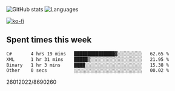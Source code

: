 ![GitHub stats](https://github-readme-stats.vercel.app/api?username=emipa606&theme=github_dark&show_icons=true) 
![Languages](https://github-readme-stats.vercel.app/api/top-langs/?username=emipa606&theme=github_dark&layout=compact)

[![ko-fi](https://ko-fi.com/img/githubbutton_sm.svg)](https://ko-fi.com/G2G55DDYD)

## Spent times this week
<!--START_SECTION:waka-->

```txt
C#       4 hrs 19 mins   ███████████████▓░░░░░░░░░   62.65 %
XML      1 hr 31 mins    █████▒░░░░░░░░░░░░░░░░░░░   21.95 %
Binary   1 hr 3 mins     ████░░░░░░░░░░░░░░░░░░░░░   15.38 %
Other    0 secs          ░░░░░░░░░░░░░░░░░░░░░░░░░   00.02 %
```

<!--END_SECTION:waka-->


26012022/8690260
